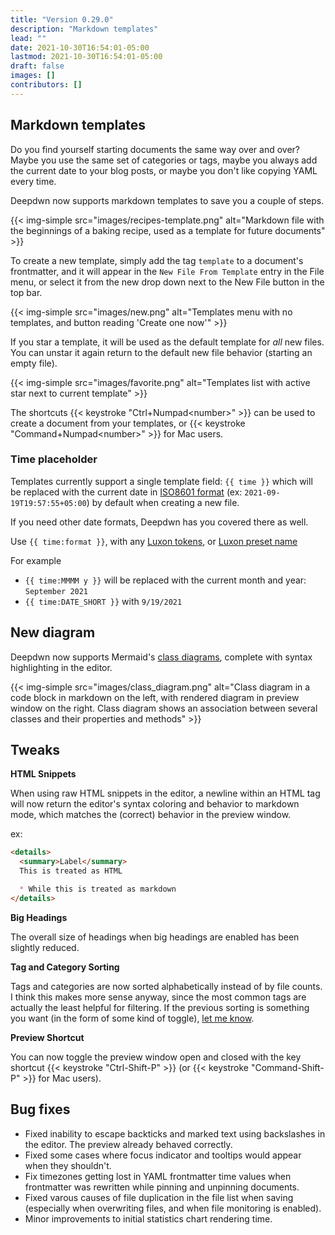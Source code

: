 ```yaml
---
title: "Version 0.29.0"
description: "Markdown templates"
lead: ""
date: 2021-10-30T16:54:01-05:00
lastmod: 2021-10-30T16:54:01-05:00
draft: false
images: []
contributors: []
---
```


## Markdown templates

Do you find yourself starting documents the same way over and over? Maybe you use the same set of categories or tags, maybe you always add the current date to your blog posts, or maybe you don't like copying YAML every time.

Deepdwn now supports markdown templates to save you a couple of steps.

{{< img-simple src="images/recipes-template.png" alt="Markdown file with the beginnings of a baking recipe, used as a template for future documents" >}}

To create a new template, simply add the tag `template` to a document's frontmatter, and it will appear in the `New File From Template` entry in the File menu, or select it from the new drop down next to the New File button in the top bar.

{{< img-simple src="images/new.png" alt="Templates menu with no templates, and button reading 'Create one now'" >}}

If you star a template, it will be used as the default template for _all_ new files. You can unstar it again return to the default new file behavior (starting an empty file).

{{< img-simple src="images/favorite.png" alt="Templates list with active star next to current template" >}}

The shortcuts {{< keystroke "Ctrl+Numpad&lt;number&gt;" >}} can be used to create a document from your templates, or  {{< keystroke "Command+Numpad&lt;number&gt;" >}} for Mac users.

### Time placeholder

Templates currently support a single template field: `{{ time }}` which will be replaced with the current date in [ISO8601 format](https://en.wikipedia.org/wiki/ISO_8601) (ex: `2021-09-19T19:57:55+05:00`) by default when creating a new file.

If you need other date formats, Deepdwn has you covered there as well.

Use `{{ time:format }}`, with any [Luxon tokens](https://moment.github.io/luxon/#/formatting?id=table-of-tokens), or [Luxon preset name](https://moment.github.io/luxon/#/formatting?id=presets)

For example 

* `{{ time:MMMM y }}` will be replaced with the current month and year: `September 2021`
* `{{ time:DATE_SHORT }}` with `9/19/2021` 

## New diagram

Deepdwn now supports Mermaid's [class diagrams](https://mermaid-js.github.io/mermaid/#/classDiagram), complete with syntax highlighting in the editor.

{{< img-simple src="images/class_diagram.png" alt="Class diagram in a code block in markdown on the left, with rendered diagram in preview window on the right. Class diagram shows an association between several classes and their properties and methods" >}}


## Tweaks

**HTML Snippets**

When using raw HTML snippets in the editor, a newline within an HTML tag will now return the editor's syntax coloring and behavior to markdown mode, which matches the (correct) behavior in the preview window.

ex: 
```markdown
<details>
  <summary>Label</summary>
  This is treated as HTML

  * While this is treated as markdown
</details>
```

**Big Headings**

The overall size of headings when big headings are enabled has been slightly reduced.

**Tag and Category Sorting**

Tags and categories are now sorted alphabetically instead of by file counts. I think this makes more sense anyway, since the most common tags are actually the least helpful for filtering. If the previous sorting is something you want (in the form of some kind of toggle), [let me know](https://itch.io/board/1147312/requests).

**Preview Shortcut**

You can now toggle the preview window open and closed with the key shortcut {{< keystroke "Ctrl-Shift-P" >}} (or {{< keystroke "Command-Shift-P" >}} for Mac users).

## Bug fixes

* Fixed inability to escape backticks and marked text using backslashes in the editor. The preview already behaved correctly.
* Fixed some cases where focus indicator and tooltips would appear when they shouldn't.
* Fix timezones getting lost in YAML frontmatter time values when frontmatter was rewritten while pinning and unpinning documents.
* Fixed varous causes of file duplication in the file list when saving (especially when overwriting files, and when file monitoring is enabled).
* Minor improvements to initial statistics chart rendering time.
